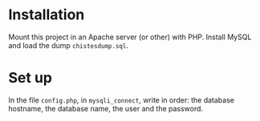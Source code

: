 # Installation

Mount this project in an Apache server (or other) with PHP. Install MySQL and load the dump `chistesdump.sql`.

# Set up

In the file `config.php`, in `mysqli_connect`, write in order: the database hostname, the database name, the user and the password.
